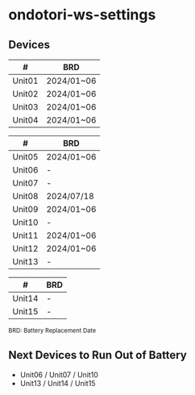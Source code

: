 # ondotori-ws-settings

## Devices

| # | BRD |
| --- | --- |
| Unit01 | 2024/01~06 |
| Unit02 | 2024/01~06 |
| Unit03 | 2024/01~06 |
| Unit04 | 2024/01~06 |

| # | BRD |
| --- | --- |
| Unit05 | 2024/01~06 |
| Unit06 | - |
| Unit07 | - |
| Unit08 | 2024/07/18 |
| Unit09 | 2024/01~06 |
| Unit10 | - |
| Unit11 | 2024/01~06 |
| Unit12 | 2024/01~06 |
| Unit13 | - |

| # | BRD |
| --- | --- |
| Unit14 | - |
| Unit15 | - |

<small>BRD: Battery Replacement Date</small>

## Next Devices to Run Out of Battery

- Unit06 / Unit07 / Unit10
- Unit13 / Unit14 / Unit15
